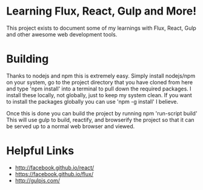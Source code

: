 # Learning Flux, React, Gulp and More!
This project exists to document some of my learnings with Flux, React, Gulp and other awesome web development tools.

# Building
Thanks to nodejs and npm this is extremely easy. Simply install nodejs/npm on your system, go to the project directory that you have cloned from here and type 'npm install' into a terminal to pull down the required packages.
I install these locally, not globally, just to keep my system clean. If you want to install the packages globally you can use 'npm -g install' I believe.

Once this is done you can build the project by running npm 'run-script build'
This will use gulp to build, reactify, and browserify the project so that it can be served up to a normal web browser and viewed.


# Helpful Links
* http://facebook.github.io/react/
* https://facebook.github.io/flux/
* http://gulpjs.com/
 
